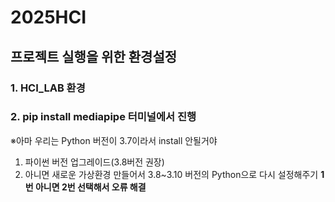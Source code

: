 # 2025HCI
## 프로젝트 실행을 위한 환경설정
### 1. HCI_LAB 환경
### 2. pip install mediapipe 터미널에서 진행
※아마 우리는 Python 버전이 3.7이라서 install 안될거야
  1. 파이썬 버전 업그레이드(3.8버전 권장)
  2. 아니면 새로운 가상환경 만들어서 3.8~3.10 버전의 Python으로 다시 설정해주기
**1번 아니면 2번 선택해서 오류 해결**
